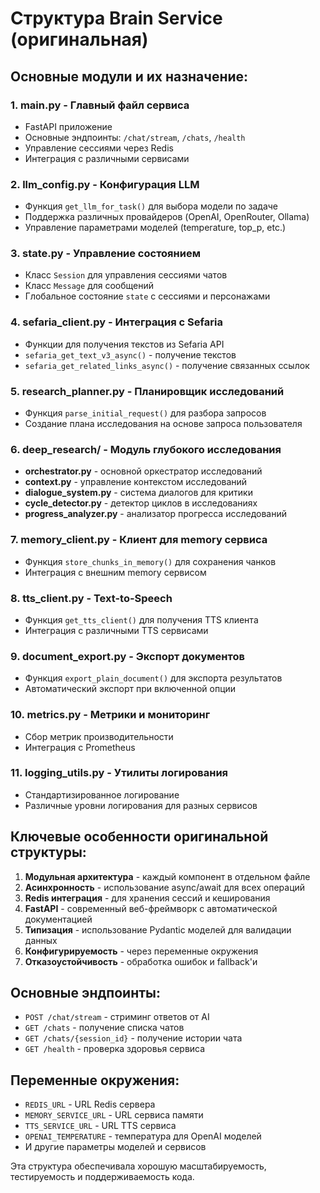 # Структура Brain Service (оригинальная)

## Основные модули и их назначение:

### 1. **main.py** - Главный файл сервиса
- FastAPI приложение
- Основные эндпоинты: `/chat/stream`, `/chats`, `/health`
- Управление сессиями через Redis
- Интеграция с различными сервисами

### 2. **llm_config.py** - Конфигурация LLM
- Функция `get_llm_for_task()` для выбора модели по задаче
- Поддержка различных провайдеров (OpenAI, OpenRouter, Ollama)
- Управление параметрами моделей (temperature, top_p, etc.)

### 3. **state.py** - Управление состоянием
- Класс `Session` для управления сессиями чатов
- Класс `Message` для сообщений
- Глобальное состояние `state` с сессиями и персонажами

### 4. **sefaria_client.py** - Интеграция с Sefaria
- Функции для получения текстов из Sefaria API
- `sefaria_get_text_v3_async()` - получение текстов
- `sefaria_get_related_links_async()` - получение связанных ссылок

### 5. **research_planner.py** - Планировщик исследований
- Функция `parse_initial_request()` для разбора запросов
- Создание плана исследования на основе запроса пользователя

### 6. **deep_research/** - Модуль глубокого исследования
- **orchestrator.py** - основной оркестратор исследований
- **context.py** - управление контекстом исследований
- **dialogue_system.py** - система диалогов для критики
- **cycle_detector.py** - детектор циклов в исследованиях
- **progress_analyzer.py** - анализатор прогресса исследований

### 7. **memory_client.py** - Клиент для memory сервиса
- Функция `store_chunks_in_memory()` для сохранения чанков
- Интеграция с внешним memory сервисом

### 8. **tts_client.py** - Text-to-Speech
- Функция `get_tts_client()` для получения TTS клиента
- Интеграция с различными TTS сервисами

### 9. **document_export.py** - Экспорт документов
- Функция `export_plain_document()` для экспорта результатов
- Автоматический экспорт при включенной опции

### 10. **metrics.py** - Метрики и мониторинг
- Сбор метрик производительности
- Интеграция с Prometheus

### 11. **logging_utils.py** - Утилиты логирования
- Стандартизированное логирование
- Различные уровни логирования для разных сервисов

## Ключевые особенности оригинальной структуры:

1. **Модульная архитектура** - каждый компонент в отдельном файле
2. **Асинхронность** - использование async/await для всех операций
3. **Redis интеграция** - для хранения сессий и кеширования
4. **FastAPI** - современный веб-фреймворк с автоматической документацией
5. **Типизация** - использование Pydantic моделей для валидации данных
6. **Конфигурируемость** - через переменные окружения
7. **Отказоустойчивость** - обработка ошибок и fallback'и

## Основные эндпоинты:
- `POST /chat/stream` - стриминг ответов от AI
- `GET /chats` - получение списка чатов
- `GET /chats/{session_id}` - получение истории чата
- `GET /health` - проверка здоровья сервиса

## Переменные окружения:
- `REDIS_URL` - URL Redis сервера
- `MEMORY_SERVICE_URL` - URL сервиса памяти
- `TTS_SERVICE_URL` - URL TTS сервиса
- `OPENAI_TEMPERATURE` - температура для OpenAI моделей
- И другие параметры моделей и сервисов

Эта структура обеспечивала хорошую масштабируемость, тестируемость и поддерживаемость кода.